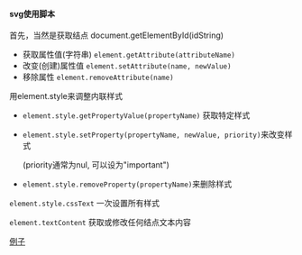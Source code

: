 #### svg使用脚本

首先，当然是获取结点 document.getElementById(idString)

* 获取属性值(字符串) `element.getAttribute(attributeName)`
* 改变(创建)属性值 `element.setAttribute(name, newValue)`
* 移除属性 `element.removeAttribute(name)`

用element.style来调整内联样式

* `element.style.getPropertyValue(propertyName)` 获取特定样式

* `element.style.setProperty(propertyName, newValue, priority)`来改变样式

  (priority通常为nul, 可以设为"important")

* `element.style.removeProperty(propertyName)`来删除样式

`element.style.cssText` 一次设置所有样式

`element.textContent` 获取或修改任何结点文本内容


[例子](wusiquan.github.io/studysvg/examples/essentials_chap7/1.html)

